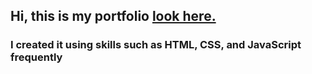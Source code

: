 ## Hi, this is my portfolio [look here.](https://alexnesvit.github.io/portfolio/)

### I created it using skills such as HTML, CSS, and JavaScript frequently
